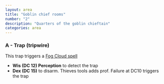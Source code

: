 ```yaml
---
layout: area
title: "Goblin chief rooms"
number: "2"
description: "Quarters of the goblin chieftain"
categories: area
---
```


### A - Trap (tripwire)

This trap triggers a [Fog Cloud spell](https://www.dandwiki.com/wiki/5e_SRD:Fog_Cloud)

* **Wis (DC 12) Perception** to detect the trap
* **Dex (DC 15)** to disarm. Thieves tools adds prof. Failure at DC10 triggers the trap
